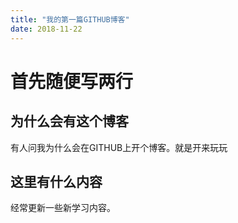 ```yaml
---
title: "我的第一篇GITHUB博客"
date: 2018-11-22
---
```

# 首先随便写两行

## 为什么会有这个博客
  有人问我为什么会在GITHUB上开个博客。就是开来玩玩
  
## 这里有什么内容
  经常更新一些新学习内容。
